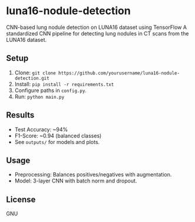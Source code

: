 # luna16-nodule-detection
CNN-based lung nodule detection on LUNA16 dataset using TensorFlow
A standardized CNN pipeline for detecting lung nodules in CT scans from the LUNA16 dataset.

## Setup
1. Clone: `git clone https://github.com/yourusername/luna16-nodule-detection.git`
2. Install: `pip install -r requirements.txt`
3. Configure paths in `config.py`.
4. Run: `python main.py`

## Results
- Test Accuracy: ~94%
- F1-Score: ~0.94 (balanced classes)
- See `outputs/` for models and plots.

## Usage
- Preprocessing: Balances positives/negatives with augmentation.
- Model: 3-layer CNN with batch norm and dropout.

## License
GNU
